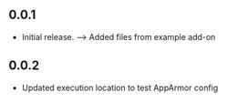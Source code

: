 <!-- https://developers.home-assistant.io/docs/add-ons/presentation#keeping-a-changelog -->

## 0.0.1

- Initial release. --> Added files from example add-on

## 0.0.2

- Updated execution location to test AppArmor config